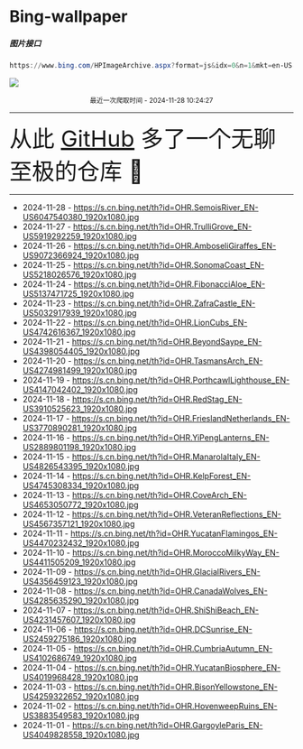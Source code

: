 # Bing-wallpaper

##### 图片接口

```powershell
https://www.bing.com/HPImageArchive.aspx?format=js&idx=0&n=1&mkt=en-US
```

 ![](https://s.cn.bing.net/th?id=OHR.SemoisRiver_EN-US6047540380_1920x1080.jpg)

<p align='center' >
    <small>
        最近一次爬取时间 - 2024-11-28 10:24:27
    </small>
    <br>
    <hr>
    <font size=7>
        <small>
           从此 <a href='https://github.com/'>GitHub</a> 多了一个无聊至极的仓库  🍳
        </small>
    </font>
    <hr>
</p>


- 2024-11-28 - https://s.cn.bing.net/th?id=OHR.SemoisRiver_EN-US6047540380_1920x1080.jpg 
- 2024-11-27 - https://s.cn.bing.net/th?id=OHR.TrulliGrove_EN-US5919292259_1920x1080.jpg 
- 2024-11-26 - https://s.cn.bing.net/th?id=OHR.AmboseliGiraffes_EN-US9072366924_1920x1080.jpg 
- 2024-11-25 - https://s.cn.bing.net/th?id=OHR.SonomaCoast_EN-US5218026576_1920x1080.jpg 
- 2024-11-24 - https://s.cn.bing.net/th?id=OHR.FibonacciAloe_EN-US5137471725_1920x1080.jpg 
- 2024-11-23 - https://s.cn.bing.net/th?id=OHR.ZafraCastle_EN-US5032917939_1920x1080.jpg 
- 2024-11-22 - https://s.cn.bing.net/th?id=OHR.LionCubs_EN-US4742616367_1920x1080.jpg 
- 2024-11-21 - https://s.cn.bing.net/th?id=OHR.BeyondSaype_EN-US4398054405_1920x1080.jpg 
- 2024-11-20 - https://s.cn.bing.net/th?id=OHR.TasmansArch_EN-US4274981499_1920x1080.jpg 
- 2024-11-19 - https://s.cn.bing.net/th?id=OHR.PorthcawlLighthouse_EN-US4147042402_1920x1080.jpg 
- 2024-11-18 - https://s.cn.bing.net/th?id=OHR.RedStag_EN-US3910525623_1920x1080.jpg 
- 2024-11-17 - https://s.cn.bing.net/th?id=OHR.FrieslandNetherlands_EN-US3770890281_1920x1080.jpg 
- 2024-11-16 - https://s.cn.bing.net/th?id=OHR.YiPengLanterns_EN-US2889801198_1920x1080.jpg 
- 2024-11-15 - https://s.cn.bing.net/th?id=OHR.ManarolaItaly_EN-US4826543395_1920x1080.jpg 
- 2024-11-14 - https://s.cn.bing.net/th?id=OHR.KelpForest_EN-US4745308334_1920x1080.jpg 
- 2024-11-13 - https://s.cn.bing.net/th?id=OHR.CoveArch_EN-US4653050772_1920x1080.jpg 
- 2024-11-12 - https://s.cn.bing.net/th?id=OHR.VeteranReflections_EN-US4567357121_1920x1080.jpg 
- 2024-11-11 - https://s.cn.bing.net/th?id=OHR.YucatanFlamingos_EN-US4470232432_1920x1080.jpg 
- 2024-11-10 - https://s.cn.bing.net/th?id=OHR.MoroccoMilkyWay_EN-US4411505209_1920x1080.jpg 
- 2024-11-09 - https://s.cn.bing.net/th?id=OHR.GlacialRivers_EN-US4356459123_1920x1080.jpg 
- 2024-11-08 - https://s.cn.bing.net/th?id=OHR.CanadaWolves_EN-US4285635290_1920x1080.jpg 
- 2024-11-07 - https://s.cn.bing.net/th?id=OHR.ShiShiBeach_EN-US4231457607_1920x1080.jpg 
- 2024-11-06 - https://s.cn.bing.net/th?id=OHR.DCSunrise_EN-US2459275186_1920x1080.jpg 
- 2024-11-05 - https://s.cn.bing.net/th?id=OHR.CumbriaAutumn_EN-US4102686749_1920x1080.jpg 
- 2024-11-04 - https://s.cn.bing.net/th?id=OHR.YucatanBiosphere_EN-US4019968428_1920x1080.jpg 
- 2024-11-03 - https://s.cn.bing.net/th?id=OHR.BisonYellowstone_EN-US4259322652_1920x1080.jpg 
- 2024-11-02 - https://s.cn.bing.net/th?id=OHR.HovenweepRuins_EN-US3883549583_1920x1080.jpg 
- 2024-11-01 - https://s.cn.bing.net/th?id=OHR.GargoyleParis_EN-US4049828558_1920x1080.jpg 
